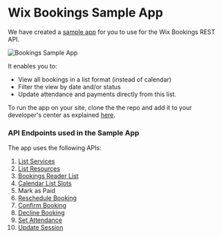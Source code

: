 # Wix Bookings Sample App

We have created a [sample app](https://github.com/wix/bookings-list-sample-application) for you to use for the Wix Bookings REST API.  

![Bookings Sample App](http://g.recordit.co/n1PIWIrfF9.gif)

<!-- ![Bookings Sample App](../../media/wix-bookings-sample-app.gif). -->

It enables you to:
* View all bookings in a list format (instead of calendar)
* Filter the view by date and/or status
* Update attendance and payments directly from this list.

To run the app on your site, clone the the repo and add it to your developer's center as explained [here](https://github.com/wix/bookings-list-sample-application).

### API Endpoints used in the Sample App

The app uses the following APIs:

<!-- Mark as Paid  is not in public docs - will it work? -->

1. [List Services](https://dev.wix.com/api/rest/wix-bookings/services/service/list-services)
1. [List Resources](https://dev.wix.com/api/rest/wix-bookings/resources/list-resources)
1. [Bookings Reader List](https://dev.wix.com/api/rest/wix-bookings/bookings/bookings-reader/list)
1. [Calendar List Slots](https://dev.wix.com/api/rest/wix-bookings/calendar/list-slots)
1. Mark as Paid
1. [Reschedule Booking](https://dev.wix.com/api/rest/wix-bookings/bookings/bookings/reschedule-booking)
1. [Confirm Booking](https://dev.wix.com/api/rest/wix-bookings/bookings/bookings/confirm-booking)
1. [Decline Booking](https://dev.wix.com/api/rest/wix-bookings/bookings/bookings/decline-booking)
1. [Set Attendance](https://dev.wix.com/api/rest/wix-bookings/bookings/bookings/set-attendance)
1. [Update Session](https://dev.wix.com/api/rest/wix-bookings/schedules-and-sessions/session/update-session)
